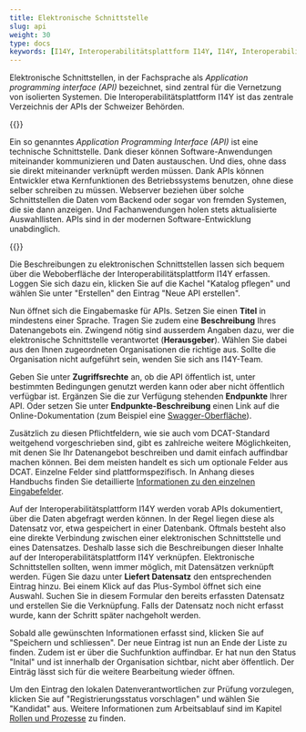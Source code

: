 ```yaml
---
title: Elektronische Schnittstelle
slug: api
weight: 30
type: docs
keywords: [I14Y, Interoperabilitätsplattform I14Y, I14Y, Interoperabilität, API, Erfassen, Erfassung, Inventar, Elektronische Schnittstellen, Application Programming Interface]
---
```


Elektronische Schnittstellen, in der Fachsprache als _Application programming interface (API)_ bezeichnet, sind zentral für die Vernetzung von isolierten Systemen. Die Interoperabilitätsplattform I14Y ist das zentrale Verzeichnis der APIs der Schweizer Behörden.  

{{<alert title="Was ist eine API?" color="info">}}

Ein so genanntes _Application Programming Interface (API)_ ist eine technische Schnittstelle. Dank dieser können Software-Anwendungen miteinander kommunizieren und Daten austauschen. Und dies, ohne dass sie direkt miteinander verknüpft werden müssen. Dank APIs können Entwickler etwa Kernfunktionen des Betriebssystems benutzen, ohne diese selber schreiben zu müssen. Webserver beziehen über solche Schnittstellen die Daten vom Backend oder sogar von fremden Systemen, die sie dann anzeigen. Und Fachanwendungen holen stets aktualisierte Auswahllisten. APIs sind in der modernen Software-Entwicklung unabdinglich. 

{{</alert>}}

Die Beschreibungen zu elektronischen Schnittstellen lassen sich bequem über die Weboberfläche der Interoperabilitätsplattform I14Y erfassen. Loggen Sie sich dazu ein, klicken Sie auf die Kachel "Katalog pflegen" und wählen Sie unter "Erstellen" den Eintrag "Neue API erstellen". 

Nun öffnet sich die Eingabemaske für APIs. Setzen Sie einen __Titel__ in mindestens einer Sprache. Tragen Sie zudem eine __Beschreibung__ Ihres Datenangebots ein. Zwingend nötig sind ausserdem Angaben dazu, wer die elektronische Schnittstelle verantwortet (__Herausgeber__). Wählen Sie dabei aus den Ihnen zugeordneten Organisationen die richtige aus. Sollte die Organisation nicht aufgeführt sein, wenden Sie sich ans I14Y-Team. 

Geben Sie unter __Zugriffsrechte__ an, ob die API öffentlich ist, unter bestimmten Bedingungen genutzt werden kann oder aber nicht öffentlich verfügbar ist. Ergänzen Sie die zur Verfügung stehenden __Endpunkte__ Ihrer API. <!-- Verwenden Sie hier die Basis-URL. Laut DCAT müsste dies aus dem Web erreichbar sein. Wir verzichten darauf, da das nicht Sinn macht. -->Oder setzen Sie unter __Endpunkte-Beschreibung__ einen Link auf die Online-Dokumentation (zum Beispiel eine [Swagger-Oberfläche](/handbook/de/glossar#swagger)).

Zusätzlich zu diesen Pflichtfeldern, wie sie auch vom DCAT-Standard weitgehend vorgeschrieben sind, gibt es zahlreiche weitere Möglichkeiten, mit denen Sie Ihr Datenangebot beschreiben und damit einfach auffindbar machen können. Bei dem meisten handelt es sich um optionale Felder aus DCAT. Einzelne Felder sind plattformspezifisch. In Anhang dieses Handbuchs finden Sie detaillierte [Informationen zu den einzelnen Eingabefelder](/handbook/de/anhang/eingabefelder#elektronische-schnittstelle).

Auf der Interoperabilitätsplattform I14Y werden vorab APIs dokumentiert, über die Daten abgefragt werden können. In der Regel liegen diese als Datensatz vor, etwa gespeichert in einer Datenbank. Oftmals besteht also eine direkte Verbindung zwischen einer elektronischen Schnittstelle und eines Datensatzes. Deshalb lasse sich die Beschreibungen dieser Inhalte auf der Interoperabilitätsplattform I14Y verknüpfen. Elektronische Schnittstellen sollten, wenn immer möglich, mit Datensätzen verknüpft werden. Fügen Sie dazu unter __Liefert Datensatz__ den  entsprechenden Eintrag hinzu. Bei einem Klick auf das Plus-Symbol öffnet sich eine Auswahl. Suchen Sie in diesem Formular den bereits erfassten Datensatz und erstellen Sie die Verknüpfung. Falls der Datensatz noch nicht erfasst wurde, kann der Schritt später nachgeholt werden.  

Sobald alle gewünschten Informationen erfasst sind, klicken Sie auf "Speichern und schliessen". Der neue Eintrag ist nun an Ende der Liste zu finden. Zudem ist er über die Suchfunktion auffindbar. Er hat nun den Status "Inital" und ist innerhalb der Organisation sichtbar, nicht aber öffentlich. Der Einträg lässt sich für die weitere Bearbeitung wieder öffnen. 

Um den Eintrag den lokalen Datenverantwortlichen zur Prüfung vorzulegen, klicken Sie auf "Registrierungsstatus vorschlagen" und wählen Sie "Kandidat" aus. Weitere Informationen zum Arbeitsablauf sind im Kapitel [Rollen und Prozesse](/handbook/de/gouvernanz/workflow/) zu finden.  
